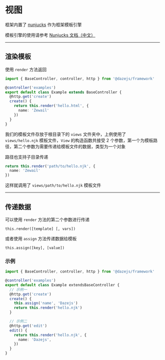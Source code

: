 # 视图
框架内置了 [nunjucks](https://mozilla.github.io/nunjucks/) 作为框架模板引擎

模板引擎的使用请参考 [Nunjucks 文档（中文）](https://mozilla.github.io/nunjucks/cn/templating.html)

---

## 渲染模板
使用 `render` 方法返回

```ts
import { BaseController, controller, http } from '@dazejs/framework'

@controller('examples')
export default class Example extends BaseController {
  @http.get('create')
  create() {
    return this.render('hello.html', {
      name: 'Zewail'
    })
  }
}


```

我们的模板文件存放于根目录下的 `views` 文件夹中，上例使用了 `views/hello.njk` 模板文件，`View` 的构造函数共接受 2 个参数，第一个为模板路径，第二个参数为需要传递给模板文件的数据，类型为一个对象

路径也支持子目录传递

```ts
return this.render('path/to/hello.njk', {
  name: 'Zewail'
})
```
这样就调用了 `views/path/to/hello.njk` 模板文件

---

## 传递数据

可以使用 `render` 方法的第二个参数进行传递
```text
this.render([template] [, vars])
```

或者使用 `assign` 方法传递数据给模板
```text
this.assign([key], [value])
```

### 示例
```ts
import { BaseController, controller, http } from '@dazejs/framework'

@controller('examples')
export default class Example extendsBaseController {
  // 示例一
  @http.get('create')
  create() {
    this.assign('name', 'Dazejs')
    return this.render('hello.njk')
  }

  // 示例二
  @http.get('edit')
  edit() {
    return this.render('hello.njk', {
      name: 'Dazejs',
    })
  }
}

```

